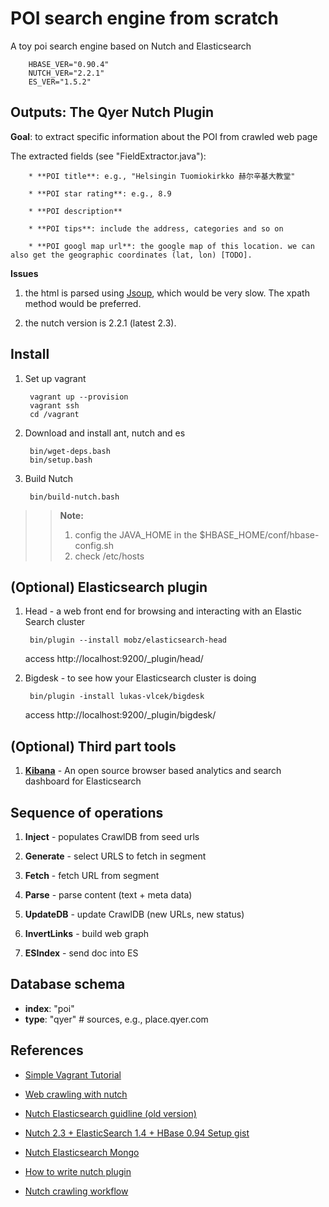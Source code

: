 POI search engine from scratch
==============================


A toy poi search engine based on Nutch and Elasticsearch

        HBASE_VER="0.90.4"
        NUTCH_VER="2.2.1"
        ES_VER="1.5.2"

**Outputs:** The Qyer Nutch Plugin
----------------------------------

**Goal**: to extract specific information about the POI from crawled web page

The extracted fields (see "FieldExtractor.java"):

        * **POI title**: e.g., "Helsingin Tuomiokirkko 赫尔辛基大教堂"

        * **POI star rating**: e.g., 8.9

        * **POI description**

        * **POI tips**: include the address, categories and so on

        * **POI googl map url**: the google map of this location. we can also get the geographic coordinates (lat, lon) [TODO].

**Issues**

1. the html is parsed using [Jsoup](http://jsoup.org/), which would be very slow. The xpath method would be preferred.

2. the nutch version is 2.2.1 (latest 2.3).



Install
-------

1. Set up vagrant

        vagrant up --provision
        vagrant ssh
        cd /vagrant

2. Download and install ant, nutch and es

        bin/wget-deps.bash
        bin/setup.bash

3. Build Nutch

        bin/build-nutch.bash

>> **Note:**
>> 1) config the JAVA_HOME in the $HBASE_HOME/conf/hbase-config.sh
>> 2) check /etc/hosts

(Optional) Elasticsearch plugin
-------------------------------

1. Head - a web front end for browsing and interacting with an Elastic Search cluster

        bin/plugin --install mobz/elasticsearch-head

    access http://localhost:9200/_plugin/head/

2. Bigdesk - to see how your Elasticsearch cluster is doing

        bin/plugin -install lukas-vlcek/bigdesk

    access http://localhost:9200/_plugin/bigdesk/


(Optional) Third part tools
---------------------------

1. **[Kibana](https://github.com/elastic/kibana)** - An open source browser based analytics and search dashboard for Elasticsearch


Sequence of operations
---------------------

1. **Inject** - populates CrawlDB from seed urls

2. **Generate** - select URLS to fetch in segment

3. **Fetch** - fetch URL from segment

4. **Parse** - parse content (text + meta data)

5. **UpdateDB** - update CrawlDB (new URLs, new status)

6. **InvertLinks** - build web graph

7. **ESIndex** - send doc into ES

Database schema
---------------

* **index**: "poi"
* **type**: "qyer" # sources, e.g., place.qyer.com


References
----------

* [Simple Vagrant Tutorial](http://twang2218.github.io/tutorial/openstack/vagrant.html)

* [Web crawling with nutch](http://events.linuxfoundation.org/sites/events/files/slides/aceu2014-snagel-web-crawling-nutch.pdf)

* [Nutch Elasticsearch guidline (old version)](https://github.com/duffj/nutch-elasticsearch)

* [Nutch 2.3 + ElasticSearch 1.4 + HBase 0.94 Setup gist](https://gist.github.com/xrstf/b48a970098a8e76943b9)

* [Nutch Elasticsearch Mongo](http://www.aossama.com/search-engine-with-apache-nutch-mongodb-and-elasticsearch/)

* [How to write nutch plugin](http://wiki.apache.org/nutch/WritingPluginExample)

* [Nutch crawling workflow](http://www.cnblogs.com/huligong1234/p/3515214.html)
